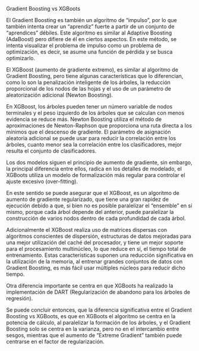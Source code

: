 Gradient Boosting vs XGBoots

El Gradient Boosting es también un algoritmo de “impulso”, por lo que también intenta crear un “aprendiz” fuerte a partir de un conjunto de “aprendices” débiles. Este algoritmo es similar al Adaptive Boosting (AdaBoost) pero difiere de él en ciertos aspectos. En este método, se intenta visualizar el problema de impulso como un problema de optimización, es decir, se asume una función de pérdida y se busca optimizarlo.

El XGBoost (aumento de gradiente extremo), es similar al algoritmo de Gradient Boosting, pero tiene algunas
características que lo diferencian, como lo son la penalización inteligente de los árboles, la reducción proporcional de los nodos de las hojas y el uso de un parámetro de aleatorización adicional (Newton Boosting).

En XGBoost, los árboles pueden tener un número variable de nodos terminales y el peso izquierdo de los árboles que se calculan con menos evidencia se reduce más. Newton Boosting utiliza el método de aproximaciones de Newton-Raphson que proporciona una ruta directa a los mínimos que el descenso de gradiente. El parámetro de asignación aleatoria adicional se puede usar para reducir la correlación entre los árboles, cuanto menor sea la correlación entre los clasificadores, mejor resulta el conjunto de clasificadores.

Los dos modelos siguen el principio de aumento de gradiente, sin embargo, la principal diferencia entre ellos, radica en los detalles de modelado, el XGBoots utiliza un modelo de formalización más regular para controlar el ajuste excesivo (over-fitting).

En este sentido se puede asegurar que el XGBoost, es un algoritmo de aumento de gradiente regularizado, que tiene una gran rapidez de ejecución debido a que, si bien no es posible paralelizar el “ensemble” en sí mismo, porque cada árbol depende del anterior, puede paralelizar la construcción de varios nodos dentro de cada profundidad de cada árbol.

Adicionalmente el XGBoost realiza uso de matrices dispersas con algoritmos conscientes de dispersión, estructuras de datos mejoradas para una mejor utilización del caché del procesador, y tiene un mejor soporte para el procesamiento multinúcleo, lo que reduce en sí, el tiempo total de entrenamiento. Estas características suponen una reducción significativa en la utilización de la memoria, al entrenar grandes conjuntos de datos con Gradient Boosting, es más fácil usar múltiples núcleos para reducir dicho tiempo.

Otra diferencia importante se centra en que XGBoots ha realizado la implementación de DART (Regularización de abandono para los árboles de regresión).

Se puede concluir entonces, que la diferencia significativa entre el Gradient Boosting vs XGBoots, es que en XGBoots el algoritmo se centra en la potencia de cálculo, al paralelizar la formación de los árboles, y el Gradient Boosting solo se centra en la varianza, pero no en el intercambio entre sesgos, mientras que el aumento de “Extreme Gradient” también puede centrarse en el factor de regularización.
